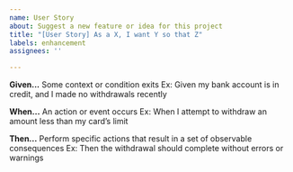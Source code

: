 ```yaml
---
name: User Story
about: Suggest a new feature or idea for this project
title: "[User Story] As a X, I want Y so that Z"
labels: enhancement
assignees: ''

---
```


**Given...**
Some context or condition exits
Ex: Given my bank account is in credit, and I made no withdrawals recently

**When...**
An action or event occurs
Ex: When I attempt to withdraw an amount less than my card’s limit

**Then...**
Perform specific actions that result in a set of observable consequences
Ex: Then the withdrawal should complete without errors or warnings
